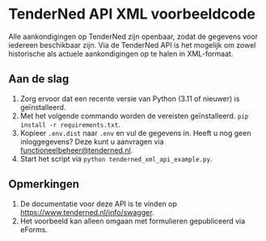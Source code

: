 # TenderNed API XML voorbeeldcode
Alle aankondigingen op TenderNed zijn openbaar, zodat de gegevens voor iedereen beschikbaar zijn. Via de TenderNed API is het mogelijk om zowel historische als actuele aankondigingen op te halen in XML-formaat.

## Aan de slag

1. Zorg ervoor dat een recente versie van Python (3.11 of nieuwer) is geïnstalleerd. 
1. Met het volgende commando worden de vereisten geïnstalleerd. `pip install -r requirements.txt`.
1. Kopieer `.env.dist` naar `.env` en vul de gegevens in. Heeft u nog geen inloggegevens? Deze kunt u aanvragen via [functioneelbeheer@tenderned.nl](mailto:functioneelbeheer@tenderned.nl).
1. Start het script via `python tenderned_xml_api_example.py`.


## Opmerkingen
1. De documentatie voor deze API is te vinden op https://www.tenderned.nl/info/swagger.
1. Het voorbeeld kan alleen omgaan met formulieren gepubliceerd via eForms. 